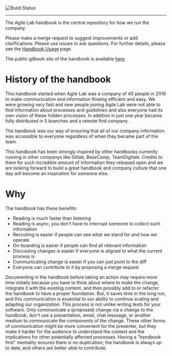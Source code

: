 ![Build Status](https://img.shields.io/gitlab/pipeline/PublicAgileFactory/handbook)

---

The Agile Lab handbook is the central repository for how we run the company.

Please make a merge request to suggest improvements or add clarifications. Please use issues to ask questions. For further details, please see the [Handbook Usage](https://handbook.agilelab.it/HandbookUsage.html) page.

The public gitbook site of the handbook is available [here](https://handbook.agilelab.it)

# History of the handbook

This handbook started when Agile Lab was a company of 40 people in 2019 to make communication and information flowing efficient and easy. We were growing very fast and new people joining Agile Lab were not able to find information about processes and guidelines and also everyone had its own vision of these hidden processes. In addition in just one year became fully distributed in 5 branches and a remote first company. 

The handbook was our way of ensuring that all of our company information was accessible to everyone regardless of when they became part of the team. 

This handbook has been strongly inspired by other handbooks currently running in other companys like Gitlab, BaseCamp, TeamDigitale. Credits to them for such incredible amount of information they released open and we are looking forward to build a great handbook and company culture that one day will become an inspiration for someone else.

# Why

The handbook has these benefits: 

*   Reading is much faster than listening
*   Reading is async, you don't have to interrupt someone to collect such information
*   Recruiting is easier if people can see what we stand for and how we operate
*   On-boarding is easier if people can find all relevant information
*   Discussing changes is easier if everyone is aligned to what the current process is
*   Communicating change is easier if you can just point to the diff
*   Everyone can contribute to it by proposing a merge request

Documenting in the handbook before taking an action may require more time initially because you have to think about where to make the change, integrate it with the existing content, and then possibly add to or refactor the handbook to have a proper foundation. But, it saves time in the long run, and this communication is essential to our ability to continue scaling and adapting our organization.
This process is not unlike writing tests for your software. Only communicate a (proposed) change via a change to the handbook; don't use a presentation, email, chat message, or another medium to communicate the components of the change. These other forms of communication might be more convenient for the presenter, but they make it harder for the audience to understand the context and the implications for other potentially affected processes.
Having a "handbook first" mentality ensures there is no duplication; the handbook is always up to date, and others are better able to contribute.